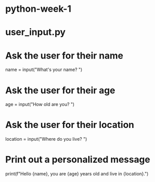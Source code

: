 # python-week-1
# user_input.py

# Ask the user for their name
name = input("What's your name? ")

# Ask the user for their age
age = input("How old are you? ")

# Ask the user for their location
location = input("Where do you live? ")

# Print out a personalized message
print(f"Hello {name}, you are {age} years old and live in {location}.")

